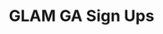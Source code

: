 ---
title: GLAM GA Sign Ups
redirect_to: https://docs.google.com/spreadsheets/d/1lt51WMebQijinKihM54T8kkGL9sudkp4q_beOgwnP2M/edit#gid=24313013
redirect_from: 
  - /GLAMGASIgnUps
  - /glamgasignups
---